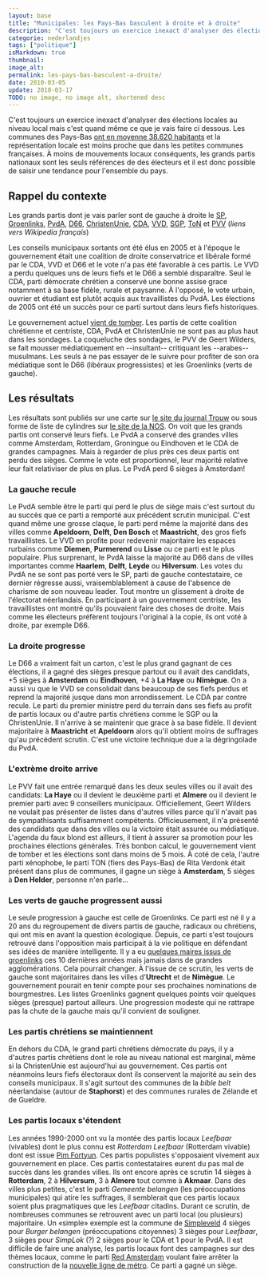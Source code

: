 ```yaml
---
layout: base
title: "Municipales: les Pays-Bas basculent à droite et à droite"
description: "C'est toujours un exercice inexact d'analyser des élections locales au niveau local mais c'est quand même ce que je vais faire ci dessous. Les communes des Pa"
categorie: nederlandjes
tags: ["politique"]
isMarkdown: true
thumbnail: 
image_alt: 
permalink: les-pays-bas-basculent-a-droite/
date: 2010-03-05
update: 2010-03-17
TODO: no image, no image alt, shortened desc
---
```


C'est toujours un exercice inexact d'analyser des élections locales au niveau local mais c'est quand même ce que je vais faire ci dessous. Les communes des Pays-Bas [ont en moyenne 38.620 habitants](/regroupement-de-communes) et la représentation locale est moins proche que dans les petites communes françaises. À moins de mouvements locaux conséquents, les grands partis nationaux sont les seuls références de des électeurs et il est donc possible de saisir une tendance pour l'ensemble du pays.

## Rappel du contexte

Les grands partis dont je vais parler sont de gauche à droite le [SP](http://fr.wikipedia.org/wiki/Parti_socialiste_(Pays-Bas)), [Groenlinks](http://fr.wikipedia.org/wiki/Gauche_verte), [PvdA](http://fr.wikipedia.org/wiki/Parti_travailliste_(Pays-Bas)), [D66](http://fr.wikipedia.org/wiki/Démocrates_66), [ChristenUnie](http://fr.wikipedia.org/wiki/Union_chrétienne), [CDA](http://fr.wikipedia.org/wiki/Appel_démocrate-chrétien), [VVD](http://fr.wikipedia.org/wiki/Parti_populaire_libéral_et_démocrate_(Pays-Bas)), [SGP](http://fr.wikipedia.org/wiki/Staatkundig_Gereformeerde_Partij), [ToN](http://nl.wikipedia.org/wiki/Trots_op_Nederland) et [PVV](http://fr.wikipedia.org/wiki/Parti_pour_la_liberté) (*liens vers Wikipedia français*)

Les conseils municipaux sortants ont été élus en 2005 et à l'époque le gouvernement était une coalition de droite conservatrice et libérale formé par le CDA, VVD et D66 et le vote n'a pas été favorable à ces partis. Le VVD a perdu quelques uns de leurs fiefs et le D66 a semblé disparaître. Seul le CDA, parti démocrate chrétien a conservé une bonne assise grace notamment à sa base fidèle, rurale et paysanne. À l'opposé, le vote urbain, ouvrier et étudiant est plutôt acquis aux travaillistes du PvdA. Les élections de 2005 ont été un succès pour ce parti surtout dans leurs fiefs historiques.

Le gouvernement actuel [vient de tomber](/balkenende-iv-est-tombe). Les partis de cette coalition chrétienne et centriste, CDA, PvdA et ChristenUnie ne sont pas au plus haut dans les sondages. La coqueluche des sondages, le PVV de Geert Wilders,   se fait mousser médiatiquement en --insultant-- critiquant les --arabes-- musulmans. Les seuls à ne pas essayer de le suivre pour profiter de son ora médiatique sont le D66 (libéraux progressistes) et les Groenlinks (verts de gauche). 

## Les résultats

<!--excerpt-->

Les résultats sont publiés sur une carte sur [le site du journal Trouw](http://indebuurt.trouw.nl/uitslagen_verkiezingen.html) ou sous forme de liste de cylindres sur [le site de la NOS](http://nos.nl/dossier/133681-nederland-kiest/tab/7/live/). On voit que les grands partis ont conservé leurs fiefs. Le PvdA a conservé des grandes villes comme Amsterdam, Rotterdam, Groningue ou Eindhoven et le CDA de grandes campagnes. Mais à regarder de plus près ces deux partis ont perdu des sièges. Comme le vote est proportionnel, leur majorité relative leur fait relativiser de plus en plus. Le PvdA perd 6 sièges à Amsterdam!

### La gauche recule
Le PvdA semble être le parti qui perd le plus de siège mais c'est surtout du au succès que ce parti a remporté aux précédent scrutin municipal. C'est quand même une grosse claque, le parti perd même la majorité dans des villes comme **Apeldoorn**, **Delft**, **Den Bosch** et **Maastricht**, des gros fiefs travaillistes. Le VVD en profite pour redevenir majoritaire les espaces rurbains comme **Diemen**, **Purmerend** ou **Lisse** ou ce parti est le plus populaire. Plus surprenant, le PvdA laisse la majorité au D66 dans de villes importantes comme **Haarlem**, **Delft**, **Leyde** ou **Hilversum**. Les votes du PvdA ne se sont pas porté vers le SP, parti de gauche contestataire, ce dernier régresse aussi, vraisemblablement à cause de l'absence de charisme de son nouveau leader. Tout montre un glissement à droite de l'électorat néerlandais. En participant à un gouvernement centriste, les travaillistes ont montré qu'ils pouvaient faire des choses de droite. Mais comme les électeurs préfèrent toujours l'original à la copie, ils ont voté à droite, par exemple D66.

### La droite progresse
Le D66 a vraiment fait un carton, c'est le plus grand gagnant de ces élections, il a gagné des sièges presque partout ou il avait des candidats, +5 sièges à **Amsterdam** ou **Eindhoven**, +4 à **La Haye** ou **Nimègue**. On a aussi vu que le VVD se consolidait dans beaucoup de ses fiefs perdus et reprend la majorité jusque dans mon arrondissement. Le CDA par contre recule. Le parti du premier ministre perd du terrain dans ses fiefs au profit de partis locaux ou d'autre partis chrétiens comme le SGP ou la ChristenUnie. Il n'arrive à se maintenir que grace à sa base fidèle. Il devient majoritaire à **Maastricht** et **Apeldoorn** alors qu'il obtient moins de suffrages qu'au précédent scrutin. C'est une victoire technique due a la dégringolade du PvdA.

### L'extrème droite arrive
Le PVV fait une entrée remarqué dans les deux seules villes ou il avait des candidats: **La Haye** ou il devient le deuxième parti et **Almere** ou il devient le premier parti avec 9 conseillers municipaux. Officiellement, Geert Wilders ne voulait pas présenter de listes dans d'autres villes parce qu'il n'avait pas de sympathisants suffisamment compétents. Officieusement, il n'a présenté des candidats que dans des villes ou la victoire était assurée ou médiatique. L'agenda du faux blond est ailleurs, il tient à assurer sa promotion pour les prochaines élections générales. Très bonbon calcul, le gouvernement vient de tomber et les élections sont dans moins de 5 mois. À coté de cela, l'autre parti xénophobe, le parti TON (fiers des Pays-Bas) de Rita Verdonk était présent dans plus de communes, il gagne un siège à **Amsterdam**, 5 sièges à **Den Helder**, personne n'en parle...

### Les verts de gauche progressent aussi
Le seule progression à gauche est celle de Groenlinks. Ce parti est né il y a 20 ans du regroupement de divers partis de gauche, radicaux ou chrétiens, qui ont mis en avant la question écologique. Depuis, ce parti s'est toujours retrouvé dans l'opposition mais participait à la vie politique en défendant ses idées de manière intelligente. Il y a eu [quelques maires issus de groenlinks](http://nl.wikipedia.org/wiki/Lijst_van_burgemeesters_van_GroenLinks) ces 10 dernières années mais jamais dans de grandes agglomérations. Cela pourrait changer. À l'issue de ce scrutin, les verts de gauche sont majoritaires dans les villes d'**Utrecht** et de **Nimègue**. Le gouvernement pourait en tenir compte pour ses prochaines nominations de bourgmestres. Les listes Groenlinks gagnent quelques points voir quelques sièges (presque) partout ailleurs. Une progression modeste qui ne rattrape pas la chute de la gauche mais qu'il convient de souligner.

### Les partis chrétiens se maintiennent
En dehors du CDA, le grand parti chrétiens démocrate du pays, il y a d'autres partis chrétiens dont le role au niveau national est marginal, même si la ChristenUnie est aujourd'hui au gouvernement. Ces partis ont néanmoins leurs fiefs électoraux dont ils conservent la majorité au sein des conseils municipaux. Il s'agit surtout des communes de la *bible belt* néerlandaise (autour de **Staphorst**) et des communes rurales de Zélande et de Gueldre.

### Les partis locaux s'étendent
Les années 1990-2000 ont vu la montée des partis locaux *Leefbaar* (vivables) dont le plus connu est *Rotterdam Leefbaar* (Rotterdam vivable) dont est issue [Pim Fortyun](http://en.wikipedia.org/wiki/Pim_Fortuyn). Ces partis populistes s'opposaient vivement aux gouvernement en place. Ces partis contestataires eurent du pas mal de succès dans les grandes villes. Ils ont encore après ce scrutin 14 sièges à **Rotterdam**, 2 à **Hilversum**, 3 à **Almere** tout comme à **Akmaar**. Dans des villes plus petites, c'est le parti *Gemeente belangen* (les préoccupations municipales) qui atire les suffrages, il semblerait que ces partis locaux soient plus pragmatiques que les *Leefbaar* citadins. Durant ce scrutin, de nombreuses communes se retrouvent avec un parti local (ou plusieurs) majoritaire. Un «simple» exemple est la commune de [Simpleveld](http://en.wikipedia.org/wiki/Simpelveld) 4 sièges pour *Burger belangen* (préoccupations citoyennes) 3 sièges pour *Leefbaar*, 3 sièges pour *SimpLok* (?) 2 sièges pour le CDA et 1 pour le PvdA. Il est difficile de faire une analyse, les partis locaux font des campagnes sur des thèmes locaux, comme le parti [Red Amsterdam](http://www.red-amsterdam.nl/) voulant faire arrêter la construction de la [nouvelle ligne de métro](/la-ligne-du-nord-au-sud). Ce parti a gagné un siège.
